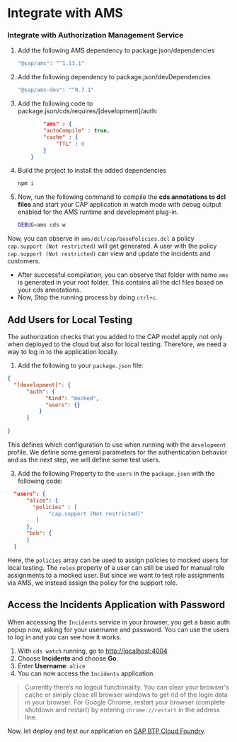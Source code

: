 # Integrate with AMS


 ###  Integrate with Authorization Management Service

 1. Add the following AMS dependency to package.json/dependencies
    ```bash
    "@sap/ams": "^1.13.1"
    ```
 2. Add the following dependency to package.json/devDependencies
    ```bash
    "@sap/ams-dev": "^0.7.1"
    ```
 3. Add the following code to package.json/cds/requires/[development]/auth: 
    ```json
            "ams" : {
            "autoCompile" : true,
            "cache" : {
                "TTL" : 0
            }
        }
    ```
 4. Build the project to install the added dependencies
    ```bash
    npm i
    ```
 5. Now, run the following command to compile the **cds annotations to dcl files** and start your CAP application in watch mode with debug output enabled for the AMS runtime and development plug-in.
    ```bash
    DEBUG=ams cds w
    ```
  
Now, you can observe in ```ams/dcl/cap/basePolicies.dcl``` a policy ```cap.support (Not restricted)``` will get generated. A user with the policy `cap.support (Not restricted)` can view and update the incidents and customers.
* After successful compilation, you can observe that folder with name ```ams``` is generated in your root folder. This contains all the dcl files based on your cds annotations.<br />
* Now, Stop the running process by doing  ```ctrl+c```.


## Add Users for Local Testing

The authorization checks that you added to the CAP model apply not only when deployed to the cloud but also for local testing. Therefore, we need a way to log in to the application locally.


1. Add the following to your `package.json` file:
  ```json
  {
    "[development]": {
        "auth": {
              "Kind": "mocked",
              "users": {}
            } 
        }
    
  }
  ```

  This defines which configuration to use when running with the `development` profile. We define some general parameters for the authentication behavior and as the next step, we will define some test users.

3. Add the following Property to the `users` in the `package.json` with the following code: 

  <!-- cpes-file .cdsrc.json:$.*.*.*.users[?(@.ID=="risk.manager@tester.sap.com")] -->
  ```json
    "users": {
        "alice": {
          "policies" : [
               "cap.support (Not restricted)"
           ]
        },
        "bob": {
        }
    }
  ```
  Here, the `policies` array can be used to assign policies to mocked users for local testing. The `roles` property of a user can still be used for manual role assignments to a mocked user. But since we want to test role assignments via AMS, we instead assign the policy for the support role.

## Access the Incidents Application with Password

When accessing the `Incidents` service in your browser, you get a basic auth popup now, asking for your username and password. You can use the users to log in and you can see how it works.

1. With `cds watch` running, go to <http://localhost:4004>
2. Choose **Incidents** and choose **Go**.
3. Enter **Username**: <span class="impl node"> `alice`
4. You can now access the `Incidents` application.

>Currently there’s no logout functionality. You can clear your browser's cache or simply close all browser windows to get rid of the login data in your browser.
For Google Chrome, restart your browser (complete shutdown and restart) by entering `chrome://restart` in the address line.<br/>

Now, let deploy and test our application on [SAP BTP Cloud Foundry](./3-deploy-to-cf.md).
